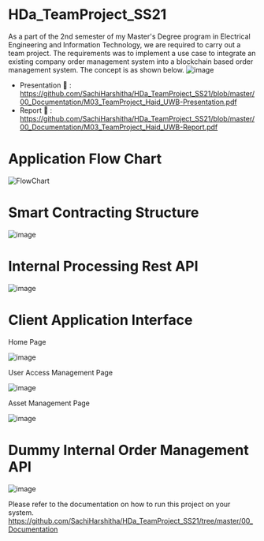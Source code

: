 # HDa_TeamProject_SS21
As a part of the 2nd semester of my Master's Degree program in Electrical Engineering and Information Technology, we are required to carry out a team project. The requirements was to implement a use case to integrate an existing company order management system into a blockchain based order management system. The concept is as shown below.
![image](https://user-images.githubusercontent.com/76457616/126892804-4ff77a3f-f10b-4dec-b6bb-681d69c3c381.png)

- Presentation 📗 : https://github.com/SachiHarshitha/HDa_TeamProject_SS21/blob/master/00_Documentation/M03_TeamProject_Haid_UWB-Presentation.pdf
- Report 📘 : https://github.com/SachiHarshitha/HDa_TeamProject_SS21/blob/master/00_Documentation/M03_TeamProject_Haid_UWB-Report.pdf

# Application Flow Chart
![FlowChart](https://user-images.githubusercontent.com/76457616/126892922-6161609d-e008-4d50-a8cd-feeb6d32efb0.png)

# Smart Contracting Structure
![image](https://user-images.githubusercontent.com/76457616/126892865-d0a5148c-1c6f-45d4-9614-c2ff740c1460.png)


# Internal Processing Rest API
![image](https://user-images.githubusercontent.com/76457616/126892638-ec0551e2-6e36-4a5f-9472-07224d4ea76a.png)

# Client Application Interface
Home Page

![image](https://user-images.githubusercontent.com/76457616/126892650-4d41a3fd-925c-4800-b3a7-a7491d5150c5.png)

User Access Management Page

![image](https://user-images.githubusercontent.com/76457616/126892669-5c694606-db23-46e0-afc6-e62886f143ca.png)

Asset Management Page

![image](https://user-images.githubusercontent.com/76457616/126892671-2b0527af-dd60-4c3b-a6f8-4314fe1cbbc5.png)

# Dummy Internal Order Management API
![image](https://user-images.githubusercontent.com/76457616/126892778-ef0341b6-27e0-405d-b053-255932ad1d94.png)

Please refer to the documentation on how to run this project on your system.
https://github.com/SachiHarshitha/HDa_TeamProject_SS21/tree/master/00_Documentation
